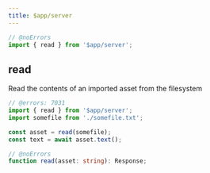 ```yaml
---
title: $app/server
---
```


<!-- start MODULE: $app/server -->

```js
// @noErrors
import { read } from '$app/server';
```

## read

Read the contents of an imported asset from the filesystem

```js
// @errors: 7031
import { read } from '$app/server';
import somefile from './somefile.txt';

const asset = read(somefile);
const text = await asset.text();
```

<div class="ts-block">

```ts
// @noErrors
function read(asset: string): Response;
```

</div>

<!-- end MODULE -->
